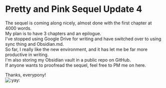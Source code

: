 # Pretty and Pink Sequel Update 4

The sequel is coming along nicely, almost done with the first chapter at 4000 words.  
My plan is to have 3 chapters and an epilogue.  
I've stopped using Google Drive for writing and have switched over to using sync thing and Obsidian.md.  
So far, I really like the new environment, and it has let me be far more productive in writing.  
I'm also storing my Obsidian vault in a public repo on GitHub.  
If anyone wants to proofread the sequel, feel free to PM me on here.

Thanks, everypony!  
![:yay:](../../ponies/emotes/yay.png)
